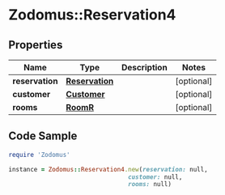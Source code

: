 # Zodomus::Reservation4

## Properties

Name | Type | Description | Notes
------------ | ------------- | ------------- | -------------
**reservation** | [**Reservation**](Reservation.md) |  | [optional] 
**customer** | [**Customer**](Customer.md) |  | [optional] 
**rooms** | [**RoomR**](RoomR.md) |  | [optional] 

## Code Sample

```ruby
require 'Zodomus'

instance = Zodomus::Reservation4.new(reservation: null,
                                 customer: null,
                                 rooms: null)
```


